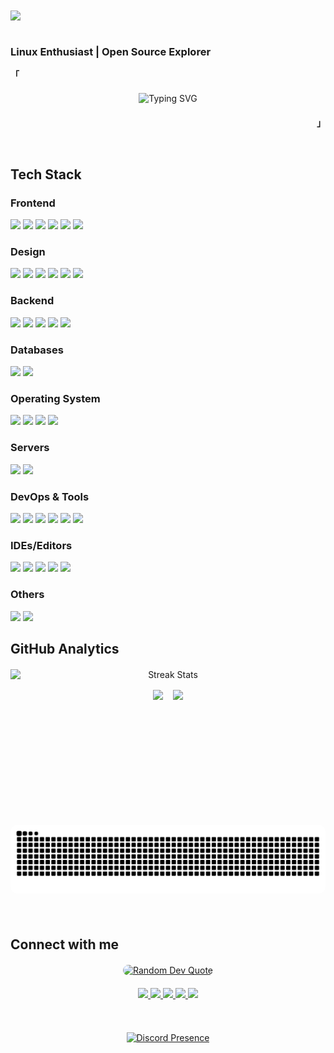 <div align="left">
<img src="https://komarev.com/ghpvc/?username=eviluci&&style=flat" align="center" />
</div>
<br>

### **Linux Enthusiast | Open Source Explorer**

<p align="left"><strong><samp>「</samp></strong></p>

<!-- Typing Animation Quote -->
<div align="center" style="margin: 20px 0;">
  <picture>
    <source srcset="https://readme-typing-svg.herokuapp.com?lines=Turning%20coffee%20into%20code;Mastering%20React%20%26%20Node.js;Building%20web%20apps%20from%20scratch;Open%20to%20collaboration&color=36BCF7&background=00000000&center=true&width=500&height=45&pause=1000" media="(prefers-color-scheme: light)" />
    <img src="https://readme-typing-svg.herokuapp.com?lines=Turning%20coffee%20into%20code;Mastering%20React%20%26%20Node.js;Building%20web%20apps%20from%20scratch;Open%20to%20collaboration&color=36BCF7&background=00000000&center=true&width=500&height=45&pause=1000" alt="Typing SVG" />
  </picture>
</div>

<p align="right"><strong><samp>」</samp></strong></p>

<br>

## Tech Stack

### Frontend

<div>
  <img src="https://img.shields.io/badge/HTML5-E34F26?style=for-the-badge&logo=html5&logoColor=white" />
  <img src="https://img.shields.io/badge/CSS3-1572B6?style=for-the-badge&logo=css3&logoColor=white" />
  <img src="https://img.shields.io/badge/JavaScript-F7DF1E?style=for-the-badge&logo=javascript&logoColor=black" />
  <img src="https://img.shields.io/badge/React-61DAFB?style=for-the-badge&logo=react&logoColor=black" />
  <img src="https://img.shields.io/badge/typescript-%23007ACC.svg?style=for-the-badge&logo=typescript&logoColor=white" />
  <img src="https://img.shields.io/badge/tailwindcss-%2338B2AC.svg?style=for-the-badge&logo=tailwind-css&logoColor=white" />
</div>

### Design

<div>
  <img src="https://img.shields.io/badge/WordPress-%23117AC9.svg?style=for-the-badge&logo=WordPress&logoColor=white" />
  <img src="https://img.shields.io/badge/gutenberg-%23077CB2.svg?style=for-the-badge&logo=gutenberg&logoColor=white" />
  <img src="https://img.shields.io/badge/Figma-F24E1E?style=for-the-badge&logo=figma&logoColor=white" />
  <img src="https://img.shields.io/badge/Canva-%2300C4CC.svg?style=for-the-badge&logo=Canva&logoColor=white" />
  <img src="https://img.shields.io/badge/Framer-black?style=for-the-badge&logo=framer&logoColor=blue" />
  <img src="https://img.shields.io/badge/Gimp-657D8B?style=for-the-badge&logo=gimp&logoColor=FFFFFF" />
</div>

### Backend

<div>
  <img src="https://img.shields.io/badge/Python-3776AB?style=for-the-badge&logo=python&logoColor=white" />
  <img src="https://img.shields.io/badge/Firebase-FFCA28?style=for-the-badge&logo=firebase&logoColor=black" />
  <img src="https://img.shields.io/badge/php-%23777BB4.svg?style=for-the-badge&logo=php&logoColor=white" />
  <img src="https://img.shields.io/badge/laravel-%23FF2D20.svg?style=for-the-badge&logo=laravel&logoColor=white" />
  <img src="https://img.shields.io/badge/rust-%23000000.svg?style=for-the-badge&logo=rust&logoColor=white" />
</div>

### Databases

<div>
  <img src="https://img.shields.io/badge/MySQL-4479A1?style=for-the-badge&logo=mysql&logoColor=white" />
  <img src="https://img.shields.io/badge/MariaDB-003545?style=for-the-badge&logo=mariadb&logoColor=white" />
</div>

### Operating System

<div>
  <img src="https://img.shields.io/badge/Linux-FCC624?style=for-the-badge&logo=linux&logoColor=black" />
  <img src="https://img.shields.io/badge/Arch%20Linux-1793D1?logo=arch-linux&logoColor=fff&style=for-the-badge" />
  <img src="https://img.shields.io/badge/Debian-D70A53?style=for-the-badge&logo=debian&logoColor=white" />
  <img src="https://img.shields.io/badge/Windows-0078D6?style=for-the-badge&logo=windows&logoColor=white" />
</div>

### Servers

<div>
  <img src="https://img.shields.io/badge/Apache-%23D42029.svg?style=for-the-badge&logo=apache&logoColor=white" />
  <img src="https://img.shields.io/badge/nginx-%23009639.svg?style=for-the-badge&logo=nginx&logoColor=white" />
</div>

### DevOps & Tools

<div>
  <img src="https://img.shields.io/badge/Git-F05032?style=for-the-badge&logo=git&logoColor=white" />
  <img src="https://img.shields.io/badge/GitHub-181717?style=for-the-badge&logo=github&logoColor=white" />
  <img src="https://img.shields.io/badge/Docker-2496ED?style=for-the-badge&logo=docker&logoColor=white" />
  <img src="https://img.shields.io/badge/Bash-4EAA25?style=for-the-badge&logo=gnu-bash&logoColor=white" />
  <img src="https://img.shields.io/badge/Apache-%23D42029.svg?style=for-the-badge&logo=apache&logoColor=white" />
  <img src="https://img.shields.io/badge/nginx-%23009639.svg?style=for-the-badge&logo=nginx&logoColor=white" />
</div>

### IDEs/Editors

<div>
  <img src="https://img.shields.io/badge/Visual%20Studio%20Code-0078d7.svg?style=for-the-badge&logo=visual-studio-code&logoColor=white" />
  <img src="https://img.shields.io/badge/NeoVim-%2357A143.svg?&style=for-the-badge&logo=neovim&logoColor=white" />
  <img src="https://img.shields.io/badge/Zed-%23000000.svg?style=for-the-badge&logo=zedindustries&logoColor=white" />
  <img src="https://img.shields.io/badge/Obsidian-%23483699.svg?style=for-the-badge&logo=obsidian&logoColor=white" />
  <img src="https://img.shields.io/badge/Helix-%2328153e.svg?style=for-the-badge&logo=helix&logoColor=white" />
</div>

### Others

<div>
  <img src="https://img.shields.io/badge/Postman-FF6C37?style=for-the-badge&logo=postman&logoColor=white" />
  <img src="https://img.shields.io/badge/jira-%230A0FFF.svg?style=for-the-badge&logo=jira&logoColor=white" />
</div>

## GitHub Analytics

<div align="center" style="display: flex; flex-direction: column; gap: 16px; margin: 20px 0;">
  <img src="https://github-readme-streak-stats.herokuapp.com/?user=EviLuci&theme=tokyonight&hide_border=false&border_radius=5&card_width=800&date_format=M%20j%5B%2C%20Y%5D" alt="Streak Stats" />

  <div style="display: flex; flex-wrap: wrap; justify-content: center; gap: 16px;">
    <img src="https://github-readme-stats.vercel.app/api?username=EviLuci&show_icons=true&theme=tokyonight&include_all_commits=true&count_private=true" height="180" />
    <img src="https://github-readme-stats.vercel.app/api/top-langs/?username=EviLuci&layout=compact&theme=tokyonight" height="180" />
  </div>

  <!-- Contribution Snake -->
  <picture style="margin-top: 20px;">
    <source media="(prefers-color-scheme: dark)" srcset="https://github.com/EviLuci/EviLuci/blob/output/github-contribution-grid-snake-dark.svg" />
    <source media="(prefers-color-scheme: light)" srcset="https://github.com/EviLuci/EviLuci/blob/output/github-contribution-grid-snake.svg" />
    <img alt="GitHub Contribution Snake" src="https://github.com/EviLuci/EviLuci/blob/output/github-contribution-grid-snake-dark.svg" width="100%" style="border-radius: 10px;" />
  </picture>
</div>
<br>

## Connect with me

<div align="center" style="margin: 20px 0;">
  <a href="https://github.com/piyushsuthar/github-readme-quotes">
    <img src="https://quotes-github-readme.vercel.app/api?type=horizontal&theme=dark" alt="Random Dev Quote" style="border-radius: 10px;" />
  </a>
</div>

<div align="center" style="margin: 20px 0;">
  <a href="https://linkedin.com/in/sujan-koju-6a7246193" target="_blank">
    <img src="https://img.shields.io/badge/linkedin-%231E77B5.svg?style=for-the-badge&logo=linkedin&logoColor=white" />
  </a>
  <a href="https://www.facebook.com/EviLuci.SK" target="_blank">
    <img src="https://img.shields.io/badge/facebook-%232E87FB.svg?style=for-the-badge&logo=facebook&logoColor=white" />
  </a>
  <a href="https://instagram.com/eviluci.sk" target="_blank">
    <img src="https://img.shields.io/badge/instagram-%23000000.svg?style=for-the-badge&logo=instagram&logoColor=white" />
  </a>
  <a href="https://www.reddit.com/user/SujanKoju/" target="_blank">
    <img src="https://img.shields.io/badge/reddit-%23FF4500.svg?style=for-the-badge&logo=reddit&logoColor=white" />
  </a>
  <a href="mailto:sujan.koju111@gmail.com" target="_blank">
    <img src="https://img.shields.io/badge/gmail-%23EA4335.svg?style=for-the-badge&logo=gmail&logoColor=white" />
  </a>
</div>

<br>

<div align="center" style="margin: 15px 0;">
  <a href="https://discord.com/users/1039343834968105020">
    <img src="https://lanyard.cnrad.dev/api/1039343834968105020?bg=121212&idleMessage=I%20am%20cooked.&theme=dark&showDisplayName=true" alt="Discord Presence" />
  </a>
</div>
